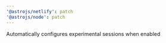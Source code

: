 ```yaml
---
'@astrojs/netlify': patch
'@astrojs/node': patch
---
```


Automatically configures experimental sessions when enabled
